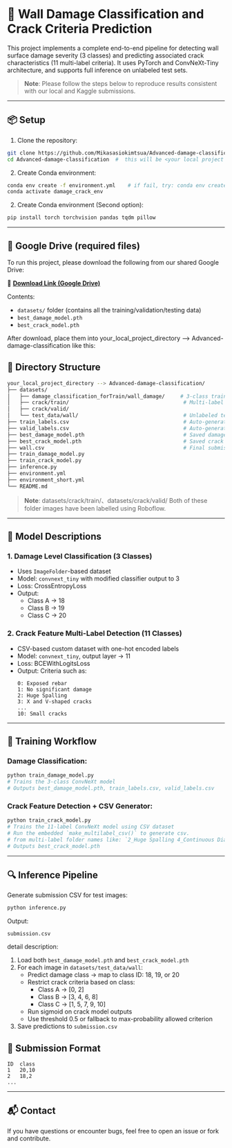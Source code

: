 # 🧱 Wall Damage Classification and Crack Criteria Prediction

This project implements a complete end-to-end pipeline for detecting wall surface damage severity (3 classes) and predicting associated crack characteristics (11 multi-label criteria). It uses PyTorch and ConvNeXt-Tiny architecture, and supports full inference on unlabeled test sets.

> **Note**: Please follow the steps below to reproduce results consistent with our local and Kaggle submissions.

---

## 📦 Setup
1. Clone the repository:
```bash
git clone https://github.com/Mikasasiokimtsua/Advanced-damage-classification---wall.git
cd Advanced-damage-classification  #  this will be <your local project directory> 
```

2. Create Conda environment:
```bash
conda env create -f environment.yml    # if fail, try: conda env create -f environment_short.yml
conda activate damage_crack_env
```

2. Create Conda environment (Second option):
```bash
pip install torch torchvision pandas tqdm pillow
```

---

## 🔗 Google Drive (required files)
To run this project, please download the following from our shared Google Drive:

🔗 **[Download Link (Google Drive)](https://drive.google.com/drive/u/0/folders/1kf4Wppz6pU7q30t0VLqGTjMaAz3A3gd9)**

Contents:
- `datasets/` folder (contains all the training/validation/testing data)
- `best_damage_model.pth`
- `best_crack_model.pth`

After download, place them into your_local_project_directory --> Advanced-damage-classification like this:
## 📁 Directory Structure
```bash
your_local_project_directory --> Advanced-damage-classification/
├── datasets/
│   ├── damage_classification_forTrain/wall_damage/     # 3-class training images (ImageFolder)
│   ├── crack/train/                                     # Multi-label crack image folders
│   ├── crack/valid/
│   └── test_data/wall/                                  # Unlabeled test images
├── train_labels.csv                                     # Auto-generated from crack/train
├── valid_labels.csv                                     # Auto-generated from crack/valid
├── best_damage_model.pth                                # Saved damage classification model
├── best_crack_model.pth                                 # Saved crack multi-label model
├── wall.csv                                             # Final submission (ID, class, criteria)
├── train_damage_model.py
├── train_crack_model.py
├── inference.py
├── environment.yml
├── environment_short.yml
└── README.md
```

> **Note**: datasets/crack/train/、datasets/crack/valid/  Both of these folder images have been labelled using Roboflow.

---

## 🧠 Model Descriptions

### 1. Damage Level Classification (3 Classes)

- Uses `ImageFolder`-based dataset
- Model: `convnext_tiny` with modified classifier output to 3
- Loss: CrossEntropyLoss
- Output:
  - Class A → 18
  - Class B → 19
  - Class C → 20

### 2. Crack Feature Multi-Label Detection (11 Classes)

- CSV-based custom dataset with one-hot encoded labels
- Model: `convnext_tiny`, output layer → 11
- Loss: BCEWithLogitsLoss
- Output: Criteria such as:
  ```
  0: Exposed rebar
  1: No significant damage
  2: Huge Spalling
  3: X and V-shaped cracks
  ...
  10: Small cracks
  ```


---

## 🚀 Training Workflow

### Damage Classification:
```bash
python train_damage_model.py
# Trains the 3-class ConvNeXt model
# Outputs best_damage_model.pth, train_labels.csv, valid_labels.csv
```

### Crack Feature Detection + CSV Generator:
```bash
python train_crack_model.py
# Trains the 11-label ConvNeXt model using CSV dataset
# Run the embedded `make_multilabel_csv()` to generate csv.
# from multi-label folder names like: `2_Huge Spalling 4_Continuous Diagonal cracks`
# Outputs best_crack_model.pth
```

---

## 🔍 Inference Pipeline

Generate submission CSV for test images:
```bash
python inference.py
```
Output:
```
submission.csv
```

detail description:
1. Load both `best_damage_model.pth` and `best_crack_model.pth`
2. For each image in `datasets/test_data/wall`:
   - Predict damage class → map to class ID: 18, 19, or 20
   - Restrict crack criteria based on class:
     - Class A → [0, 2]
     - Class B → [3, 4, 6, 8]
     - Class C → [1, 5, 7, 9, 10]
   - Run sigmoid on crack model outputs
   - Use threshold 0.5 or fallback to max-probability allowed criterion
3. Save predictions to `submission.csv`

## 📑 Submission Format
```
ID	class
1	20,10
2	18,2
...
```
---



## 📬 Contact

If you have questions or encounter bugs, feel free to open an issue or fork and contribute.
